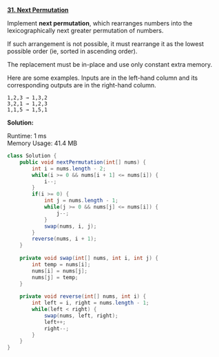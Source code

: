 **[31. Next Permutation](https://leetcode.com/problems/next-permutation/)**

Implement **next permutation**, which rearranges numbers into the lexicographically next greater permutation of numbers.

If such arrangement is not possible, it must rearrange it as the lowest possible order (ie, sorted in ascending order).

The replacement must be in-place and use only constant extra memory.

Here are some examples. Inputs are in the left-hand column and its corresponding outputs are in the right-hand column.

```
1,2,3 → 1,3,2
3,2,1 → 1,2,3
1,1,5 → 1,5,1

```


**Solution:**

Runtime: 1 ms<br/>
Memory Usage: 41.4 MB

```java
class Solution {
    public void nextPermutation(int[] nums) {
        int i = nums.length - 2;
        while(i >= 0 && nums[i + 1] <= nums[i]) {
            i--;
        }
        if(i >= 0) {
            int j = nums.length - 1;
            while(j >= 0 && nums[j] <= nums[i]) {
                j--;
            }
            swap(nums, i, j);
        }
        reverse(nums, i + 1);
    }
    
    private void swap(int[] nums, int i, int j) {
        int temp = nums[i];
        nums[i] = nums[j];
        nums[j] = temp;
    }
    
    private void reverse(int[] nums, int i) {
        int left = i, right = nums.length - 1;
        while(left < right) {
            swap(nums, left, right);
            left++;
            right--;
        }
    }
}

```


